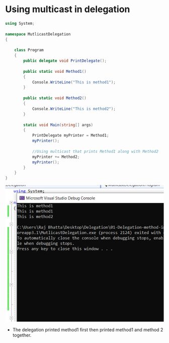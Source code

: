 # Using multicast in delegation #
```c#
using System;

namespace MutlicastDelegation
{

    class Program
    {
        public delegate void PrintDelegate();

        public static void Method1()
        {
            Console.WriteLine("This is method1");
        }

        public static void Method2()
        {
            Console.WriteLine("This is method2");
        }

        static void Main(string[] args)
        {
            PrintDelegate myPrinter = Method1;
            myPrinter();

            //Using multicast that prints Method1 along with Method2
            myPrinter += Method2;
            myPrinter();
        }
    }
}

```

<img src="result.PNG"/>

- The delegation printed method1 first then printed method1 and method 2 together.
